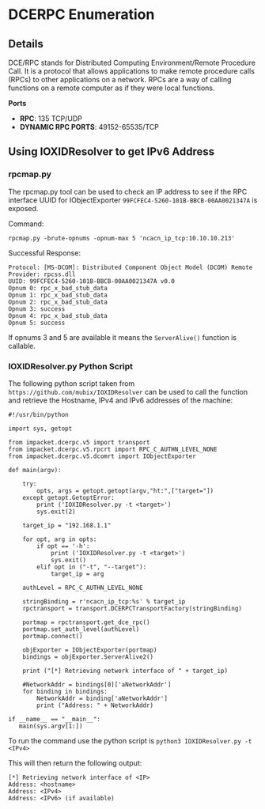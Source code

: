 # DCERPC Enumeration

## Details

DCE/RPC stands for Distributed Computing Environment/Remote Procedure Call. It is a protocol that allows applications to make remote procedure calls (RPCs) to other applications on a network. RPCs are a way of calling functions on a remote computer as if they were local functions.


**Ports**

* **RPC**: 135 TCP/UDP
* **DYNAMIC RPC PORTS**: 49152-65535/TCP

## Using IOXIDResolver to get IPv6 Address

### rpcmap.py

The rpcmap.py tool can be used to check an IP address to see if the RPC interface UUID for IObjectExporter  `99FCFEC4-5260-101B-BBCB-00AA0021347A` is exposed.

Command:

```shell
rpcmap.py -brute-opnums -opnum-max 5 'ncacn_ip_tcp:10.10.10.213'
```

Successful Response:

```shell
Protocol: [MS-DCOM]: Distributed Component Object Model (DCOM) Remote
Provider: rpcss.dll
UUID: 99FCFEC4-5260-101B-BBCB-00AA0021347A v0.0
Opnum 0: rpc_x_bad_stub_data
Opnum 1: rpc_x_bad_stub_data
Opnum 2: rpc_x_bad_stub_data
Opnum 3: success
Opnum 4: rpc_x_bad_stub_data
Opnum 5: success
```

If opnums 3 and 5 are available it means the `ServerAlive()` function is callable.

### IOXIDResolver.py Python Script

The following python script taken from `https://github.com/mubix/IOXIDResolver` can be used to call the function and retrieve the Hostname, IPv4 and IPv6 addresses of the machine:

```python3
#!/usr/bin/python

import sys, getopt

from impacket.dcerpc.v5 import transport
from impacket.dcerpc.v5.rpcrt import RPC_C_AUTHN_LEVEL_NONE
from impacket.dcerpc.v5.dcomrt import IObjectExporter

def main(argv):

    try:
        opts, args = getopt.getopt(argv,"ht:",["target="])
    except getopt.GetoptError:
        print ('IOXIDResolver.py -t <target>')
        sys.exit(2)

    target_ip = "192.168.1.1"

    for opt, arg in opts:
        if opt == '-h':
            print ('IOXIDResolver.py -t <target>')
            sys.exit()
        elif opt in ("-t", "--target"):
            target_ip = arg

    authLevel = RPC_C_AUTHN_LEVEL_NONE

    stringBinding = r'ncacn_ip_tcp:%s' % target_ip
    rpctransport = transport.DCERPCTransportFactory(stringBinding)

    portmap = rpctransport.get_dce_rpc()
    portmap.set_auth_level(authLevel)
    portmap.connect()

    objExporter = IObjectExporter(portmap)
    bindings = objExporter.ServerAlive2()

    print ("[*] Retrieving network interface of " + target_ip)

    #NetworkAddr = bindings[0]['aNetworkAddr']
    for binding in bindings:
        NetworkAddr = binding['aNetworkAddr']
        print ("Address: " + NetworkAddr)

if __name__ == "__main__":
   main(sys.argv[1:])
```

To run the command use the python script is `python3 IOXIDResolver.py -t <IPv4>`

This will then return the following output:

```shell
[*] Retrieving network interface of <IP>
Address: <hostname>
Address: <IPv4>
Address: <IPv6> (if available)
```


